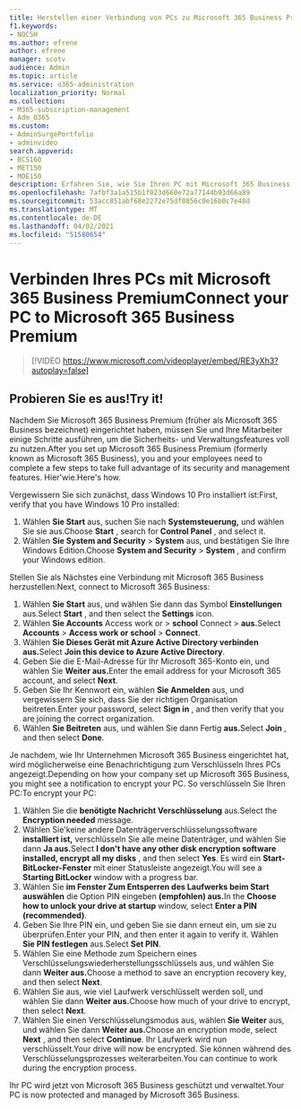 ```yaml
---
title: Herstellen einer Verbindung von PCs zu Microsoft 365 Business Premium
f1.keywords:
- NOCSH
ms.author: efrene
author: efrene
manager: scotv
audience: Admin
ms.topic: article
ms.service: o365-administration
localization_priority: Normal
ms.collection:
- M365-subscription-management
- Adm_O365
ms.custom:
- AdminSurgePortfolio
- adminvideo
search.appverid:
- BCS160
- MET150
- MOE150
description: Erfahren Sie, wie Sie Ihren PC mit Microsoft 365 Business verbinden.
ms.openlocfilehash: 7afbf3a1a515b1f023d660e72a77144b93d66a89
ms.sourcegitcommit: 53acc851abf68e2272e75df0856c0e16b0c7e48d
ms.translationtype: MT
ms.contentlocale: de-DE
ms.lasthandoff: 04/02/2021
ms.locfileid: "51580654"
---
```

# <a name="connect-your-pc-to-microsoft-365-business-premium"></a><span data-ttu-id="354e7-103">Verbinden Ihres PCs mit Microsoft 365 Business Premium</span><span class="sxs-lookup"><span data-stu-id="354e7-103">Connect your PC to Microsoft 365 Business Premium</span></span>

> [!VIDEO https://www.microsoft.com/videoplayer/embed/RE3yXh3?autoplay=false]

## <a name="try-it"></a><span data-ttu-id="354e7-104">Probieren Sie es aus!</span><span class="sxs-lookup"><span data-stu-id="354e7-104">Try it!</span></span>
<span data-ttu-id="354e7-105">Nachdem Sie Microsoft 365 Business Premium (früher als Microsoft 365 Business bezeichnet) eingerichtet haben, müssen Sie und Ihre Mitarbeiter einige Schritte ausführen, um die Sicherheits- und Verwaltungsfeatures voll zu nutzen.</span><span class="sxs-lookup"><span data-stu-id="354e7-105">After you set up Microsoft 365 Business Premium (formerly known as Microsoft 365 Business), you and your employees need to complete a few steps to take full advantage of its security and management features.</span></span> <span data-ttu-id="354e7-106">Hier&#39;wie.</span><span class="sxs-lookup"><span data-stu-id="354e7-106">Here&#39;s how.</span></span>

<span data-ttu-id="354e7-107">Vergewissern Sie sich zunächst, dass Windows 10 Pro installiert ist:</span><span class="sxs-lookup"><span data-stu-id="354e7-107">First, verify that you have Windows 10 Pro installed:</span></span>

1. <span data-ttu-id="354e7-108">Wählen  **Sie Start** aus, suchen Sie nach  **Systemsteuerung,** und wählen Sie sie aus.</span><span class="sxs-lookup"><span data-stu-id="354e7-108">Choose  **Start** , search for  **Control Panel** , and select it.</span></span>
2. <span data-ttu-id="354e7-109">Wählen **Sie System and Security**   >   **System** aus, und bestätigen Sie Ihre Windows Edition.</span><span class="sxs-lookup"><span data-stu-id="354e7-109">Choose  **System and Security**  >  **System** , and confirm your Windows edition.</span></span>

<span data-ttu-id="354e7-110">Stellen Sie als Nächstes eine Verbindung mit Microsoft 365 Business herzustellen:</span><span class="sxs-lookup"><span data-stu-id="354e7-110">Next, connect to Microsoft 365 Business:</span></span>

1. <span data-ttu-id="354e7-111">Wählen  **Sie Start** aus, und wählen Sie dann das Symbol  **Einstellungen** aus.</span><span class="sxs-lookup"><span data-stu-id="354e7-111">Select  **Start** , and then select the  **Settings** icon.</span></span>
2. <span data-ttu-id="354e7-112">Wählen **Sie Accounts** Access work or  >   **school** Connect   >   **aus.**</span><span class="sxs-lookup"><span data-stu-id="354e7-112">Select  **Accounts** >  **Access work or school**  >  **Connect**.</span></span>
3. <span data-ttu-id="354e7-113">Wählen **Sie Dieses Gerät mit Azure Active Directory verbinden aus.**</span><span class="sxs-lookup"><span data-stu-id="354e7-113">Select  **Join this device to Azure Active Directory**.</span></span>
4. <span data-ttu-id="354e7-114">Geben Sie die E-Mail-Adresse für Ihr Microsoft 365-Konto ein, und wählen Sie **Weiter aus.**</span><span class="sxs-lookup"><span data-stu-id="354e7-114">Enter the email address for your Microsoft 365 account, and select  **Next**.</span></span>
5. <span data-ttu-id="354e7-115">Geben Sie Ihr Kennwort ein, wählen  **Sie Anmelden** aus, und vergewissern Sie sich, dass Sie der richtigen Organisation beitreten.</span><span class="sxs-lookup"><span data-stu-id="354e7-115">Enter your password, select  **Sign in** , and then verify that you are joining the correct organization.</span></span>
6. <span data-ttu-id="354e7-116">Wählen **Sie Beitreten** aus, und wählen Sie dann Fertig **aus.**</span><span class="sxs-lookup"><span data-stu-id="354e7-116">Select  **Join** , and then select  **Done**.</span></span>

<span data-ttu-id="354e7-117">Je nachdem, wie Ihr Unternehmen Microsoft 365 Business eingerichtet hat, wird möglicherweise eine Benachrichtigung zum Verschlüsseln Ihres PCs angezeigt.</span><span class="sxs-lookup"><span data-stu-id="354e7-117">Depending on how your company set up Microsoft 365 Business, you might see a notification to encrypt your PC.</span></span> <span data-ttu-id="354e7-118">So verschlüsseln Sie Ihren PC:</span><span class="sxs-lookup"><span data-stu-id="354e7-118">To encrypt your PC:</span></span>

1. <span data-ttu-id="354e7-119">Wählen Sie die  **benötigte Nachricht Verschlüsselung**  aus.</span><span class="sxs-lookup"><span data-stu-id="354e7-119">Select the  **Encryption needed**  message.</span></span>
2. <span data-ttu-id="354e7-120">Wählen Sie&#39;keine andere Datenträgerverschlüsselungssoftware **installiert ist,** verschlüsseln Sie alle meine Datenträger, und wählen Sie dann **Ja aus.**</span><span class="sxs-lookup"><span data-stu-id="354e7-120">Select  **I don&#39;t have any other disk encryption software installed, encrypt all my disks** , and then select  **Yes**.</span></span> <span data-ttu-id="354e7-121">Es wird ein  **Start-BitLocker-Fenster**  mit einer Statusleiste angezeigt.</span><span class="sxs-lookup"><span data-stu-id="354e7-121">You will see a  **Starting BitLocker**  window with a progress bar.</span></span>
3. <span data-ttu-id="354e7-122">Wählen Sie **im Fenster Zum Entsperren des Laufwerks beim Start auswählen** die Option PIN eingeben **(empfohlen) aus.**</span><span class="sxs-lookup"><span data-stu-id="354e7-122">In the  **Choose how to unlock your drive at startup**  window, select **Enter a PIN (recommended)**.</span></span>
4. <span data-ttu-id="354e7-123">Geben Sie Ihre PIN ein, und geben Sie sie dann erneut ein, um sie zu überprüfen.</span><span class="sxs-lookup"><span data-stu-id="354e7-123">Enter your PIN, and then enter it again to verify it.</span></span> <span data-ttu-id="354e7-124">Wählen  **Sie PIN festlegen** aus.</span><span class="sxs-lookup"><span data-stu-id="354e7-124">Select  **Set PIN**.</span></span>
5. <span data-ttu-id="354e7-125">Wählen Sie eine Methode zum Speichern eines Verschlüsselungswiederherstellungsschlüssels aus, und wählen Sie dann **Weiter aus.**</span><span class="sxs-lookup"><span data-stu-id="354e7-125">Choose a method to save an encryption recovery key, and then select  **Next**.</span></span>
6. <span data-ttu-id="354e7-126">Wählen Sie aus, wie viel Laufwerk verschlüsselt werden soll, und wählen Sie dann **Weiter aus.**</span><span class="sxs-lookup"><span data-stu-id="354e7-126">Choose how much of your drive to encrypt, then select  **Next**.</span></span>
7. <span data-ttu-id="354e7-127">Wählen Sie einen Verschlüsselungsmodus aus, wählen **Sie Weiter** aus, und wählen Sie dann **Weiter aus.**</span><span class="sxs-lookup"><span data-stu-id="354e7-127">Choose an encryption mode, select  **Next** , and then select  **Continue**.</span></span> <span data-ttu-id="354e7-128">Ihr Laufwerk wird nun verschlüsselt.</span><span class="sxs-lookup"><span data-stu-id="354e7-128">Your drive will now be encrypted.</span></span> <span data-ttu-id="354e7-129">Sie können während des Verschlüsselungsprozesses weiterarbeiten.</span><span class="sxs-lookup"><span data-stu-id="354e7-129">You can continue to work during the encryption process.</span></span>

<span data-ttu-id="354e7-130">Ihr PC wird jetzt von Microsoft 365 Business geschützt und verwaltet.</span><span class="sxs-lookup"><span data-stu-id="354e7-130">Your PC is now protected and managed by Microsoft 365 Business.</span></span>